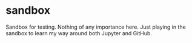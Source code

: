 # sandbox
Sandbox for testing. Nothing of any importance here. Just playing in the sandbox to learn my way around both Jupyter and GitHub.
